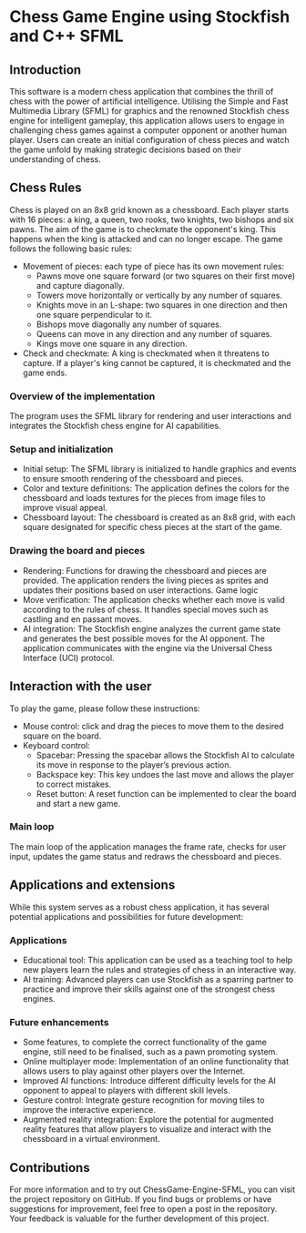 # Chess Game Engine using Stockfish and C++ SFML 

## Introduction 
This software is a modern chess application that combines the thrill of chess with the power of artificial intelligence. Utilising the Simple and Fast Multimedia Library (SFML) for graphics and the renowned Stockfish chess engine for intelligent gameplay, this application allows users to engage in challenging chess games against a computer opponent or another human player.
Users can create an initial configuration of chess pieces and watch the game unfold by making strategic decisions based on their understanding of chess.

## Chess Rules
Chess is played on an 8x8 grid known as a chessboard. Each player starts with 16 pieces: a king, a queen, two rooks, two knights, two bishops and six pawns. The aim of the game is to checkmate the opponent's king. This happens when the king is attacked and can no longer escape. The game follows the following basic rules:
- Movement of pieces: each type of piece has its own movement rules:
  - Pawns move one square forward (or two squares on their first move) and capture diagonally.
  - Towers move horizontally or vertically by any number of squares.
  - Knights move in an L-shape: two squares in one direction and then one square perpendicular to it.
  - Bishops move diagonally any number of squares.
  - Queens can move in any direction and any number of squares.
  - Kings move one square in any direction.
- Check and checkmate: A king is checkmated when it threatens to capture. If a player's king cannot be captured, it is checkmated and the game ends.

### Overview of the implementation
The program uses the SFML library for rendering and user interactions and integrates the Stockfish chess engine for AI capabilities.

### Setup and initialization
- Initial setup: The SFML library is initialized to handle graphics and events to ensure smooth rendering of the chessboard and pieces.
- Color and texture definitions: The application defines the colors for the chessboard and loads textures for the pieces from image files to improve visual appeal.
- Chessboard layout: The chessboard is created as an 8x8 grid, with each square designated for specific chess pieces at the start of the game.

### Drawing the board and pieces
- Rendering: Functions for drawing the chessboard and pieces are provided. The application renders the living pieces as sprites and updates their positions based on user interactions.
Game logic
- Move verification: The application checks whether each move is valid according to the rules of chess. It handles special moves such as castling and en passant moves.
- AI integration: The Stockfish engine analyzes the current game state and generates the best possible moves for the AI opponent. The application communicates with the engine via the Universal Chess Interface (UCI) protocol.

## Interaction with the user
To play the game, please follow these instructions:
- Mouse control: click and drag the pieces to move them to the desired square on the board.
- Keyboard control:
  - Spacebar: Pressing the spacebar allows the Stockfish AI to calculate its move in response to the player’s previous action.
  - Backspace key: This key undoes the last move and allows the player to correct mistakes.
  - Reset button: A reset function can be implemented to clear the board and start a new game.

### Main loop
The main loop of the application manages the frame rate, checks for user input, updates the game status and redraws the chessboard and pieces.

## Applications and extensions
While this system serves as a robust chess application, it has several potential applications and possibilities for future development:

### Applications
- Educational tool: This application can be used as a teaching tool to help new players learn the rules and strategies of chess in an interactive way.
- AI training: Advanced players can use Stockfish as a sparring partner to practice and improve their skills against one of the strongest chess engines.

### Future enhancements
- Some features, to complete the correct functionality of the game engine, still need to be finalised, such as a pawn promoting system.
- Online multiplayer mode: Implementation of an online functionality that allows users to play against other players over the Internet.
- Improved AI functions: Introduce different difficulty levels for the AI opponent to appeal to players with different skill levels.
- Gesture control: Integrate gesture recognition for moving tiles to improve the interactive experience.
- Augmented reality integration: Explore the potential for augmented reality features that allow players to visualize and interact with the chessboard in a virtual environment.

## Contributions
For more information and to try out ChessGame-Engine-SFML, you can visit the project repository on GitHub. If you find bugs or problems or have suggestions for improvement, feel free to open a post in the repository. Your feedback is valuable for the further development of this project. 
